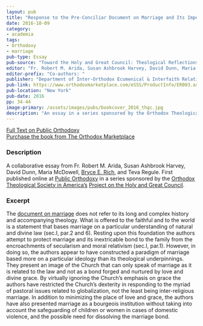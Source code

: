 ```yaml
---
layout: pub
title: "Response to the Pre-Conciliar Document on Marriage and Its Impediments"
date: 2016-10-09
category:
- academia
tags:
- Orthodoxy
- marriage
pub-type: Essay
pub-source: "Toward the Holy and Great Council: Theological Reflections"
editor: "Fr. Robert M. Arida, Susan Ashbrook Harvey, David Dunn, Maria McDowell, Teva Regule, and Bryce E. Rich."
editor-prefix: "Co-authors: "
publisher: "Department of Inter-Orthodox Ecumenical & Interfaith Relations"
pub-link: https://www.orthodoxmarketplace.com/eSSS/ProductInfo/ER003.aspx
pub-location: "New York"
pub-date: 2016
pp: 34-44
image-primary: /assets/images/pubs/bookcover_2016_thgc.jpg
description: "An essay in a series sponsored by the Orthodox Theological Society in America’s Special Project on the Holy and Great Council."
---
```

<a href="https://publicorthodoxy.org/2016/05/06/response-to-the-pre-conciliar-document-on-marriage-and-its-impediments/">
  <i class="fa fa-file-text-o"></i>
  Full Text on Public Orthodoxy
</a>
<br />
<a href="https://www.orthodoxmarketplace.com/eSSS/ProductInfo/ER003.aspx">
  <i class="fa fa-book"></i>
  Purchase the book from The Orthodox Marketplace
</a>

### Description

A collaborative essay from Fr. Robert M. Arida, Susan Ashbrook Harvey, David Dunn, Maria McDowell, <a href="http://www.brycerich.com/">Bryce E. Rich</a>, and Teva Regule. First published online at <a href="https://publicorthodoxy.org">Public Orthodoxy</a> in a series sponsored by the <a href="http://www.otsamerica.net/">Orthodox Theological Society in America’s</a> <a href="https://publicorthodoxy.org/archives/otsa-special-project-on-the-great-and-holy-council">Project on the Holy and Great Council</a>.

### Excerpt

The <a href="https://www.holycouncil.org/-/marriage" target="_blank">document on marriage</a> does not refer to its long and complex history and accompanying theology. What is offered to the faithful and to the world is a statement that bases marriage on a particular understanding of natural and divine law (sec.I, par.2 and 6). Resting upon this foundation the authors attempt to protect marriage and its inextricable bond to the family from the encroachments of secularism and moral relativism (sec.I, par.1). However, in doing so, the authors appear to have constructed a paradigm of marriage based more on a particular ideology than its theological underpinnings.  They present an image of the Church that can only speak of marriage as it is related to the law and not as a bond forged and nurtured by love and divine grace. By virtually ignoring the Church’s emphasis on grace the authors have restricted the Church’s dexterity in responding to the myriad of pastoral issues related to globalization, not the least being inter-religious marriage. In addition to minimizing the place of love and grace, the authors have also presented marriage as a bourgeois institution without taking into account the safeguarding of children or women in cases of domestic violence, and the possible need for dissolving the marriage bond.

